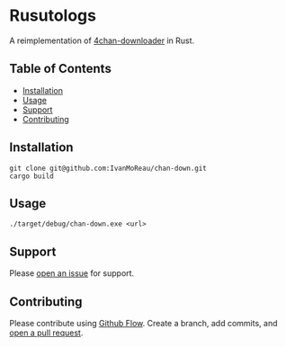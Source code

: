 # Rusutologs

A reimplementation of [4chan-downloader](https://github.com/Exceen/4chan-downloader) in Rust. 

## Table of Contents

- [Installation](#installation)
- [Usage](#usage)
- [Support](#support)
- [Contributing](#contributing)

## Installation

```console
git clone git@github.com:IvanMoReau/chan-down.git
cargo build
```

## Usage

```console
./target/debug/chan-down.exe <url>
```

## Support

Please [open an issue](https://github.com/IvanMoReau/chan-down/issues/new) for support.

## Contributing

Please contribute using [Github Flow](https://guides.github.com/introduction/flow/). Create a branch, add commits, and [open a pull request](https://github.com/IvanMoReau/chan-down/compare/).
